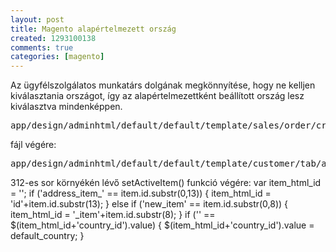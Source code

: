 ```yaml
---
layout: post
title: Magento alapértelmezett ország
created: 1293100138
comments: true
categories: [magento]
---
```

Az ügyfélszolgálatos munkatárs dolgának megkönnyítése, hogy ne kelljen kiválasztania országot, így az alapértelmezettként beállított ország lesz kiválasztva mindenképpen.

<pre>app/design/adminhtml/default/default/template/sales/order/create/form/address.phtml</pre> fájl végére:

<javascript>
<script type="text/javascript">
//<![CDATA[
function _set_default_country() {
<?php 
echo '    
    var default_country="'.Mage::getStoreConfig('general/country/default').'";
    ';
?>
    if ('' == $('order-billing_address_country_id').value) {
        $('order-billing_address_country_id').value = default_country;
    }
    if ('' == $('order-shipping_address_country_id').value) {
        $('order-shipping_address_country_id').value = default_country;
    }
  setTimeout(_set_default_country,1000);
}
setTimeout(_set_default_country,1000);
//]]>
</script>
</javascript>

<pre>app/design/adminhtml/default/default/template/customer/tab/addresses.phtml</pre> 312-es sor környékén lévő setActiveItem() funkció végére:

<javascript>
        <?php 
        echo '    
        var default_country="'.Mage::getStoreConfig('general/country/default').'";
        ';
        ?>
        var item_html_id = '';
        if ('address_item_' == item.id.substr(0,13)) {
            item_html_id = 'id'+item.id.substr(13);
        } else if ('new_item' == item.id.substr(0,8)) {
            item_html_id = '_item'+item.id.substr(8);
        }
        if ('' == $(item_html_id+'country_id').value) {
            $(item_html_id+'country_id').value = default_country;
        }
</javascript>

